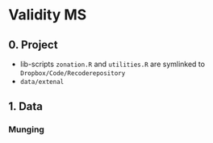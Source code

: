 # Validity MS

## 0. Project

* lib-scripts `zonation.R` and `utilities.R` are symlinked to 
`Dropbox/Code/Recoderepository`
* `data/extenal`

## 1. Data

### Munging